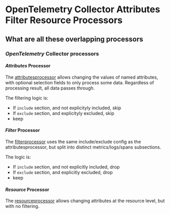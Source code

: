 # OpenTelemetry Collector Attributes Filter Resource Processors

## What are all these overlapping processors

### _OpenTelemetry_ Collector processors

#### _Attributes_ Processor

The [attributesprocessor](https://github.com/open-telemetry/opentelemetry-collector-contrib/tree/main/processor/attributesprocessor)
allows changing the values of named attributes,
with optional selection fields to only process some data.
Regardless of processing result, all data passes through.

The filtering logic is:

- If `include` section, and not explicityly included, skip
- If `exclude` section, and explicityly excluded, skip
- keep

#### _Filter_ Processor

The [filterprocessor](https://github.com/open-telemetry/opentelemetry-collector-contrib/tree/main/processor/filterprocessor)
uses the same include/exclude config as the attributesprocessor,
but split into distinct metrics/logs/spans subsections.

The logic is:

- If `include` section, and not explicitly included, drop
- If `exclude` section, and explicitly excluded, drop
- keep

#### _Resource_ Processor

The [resourceprocessor](https://github.com/open-telemetry/opentelemetry-collector-contrib/tree/main/processor/resourceprocessor)
allows changing attributes at the resource level,
but with no filtering.
